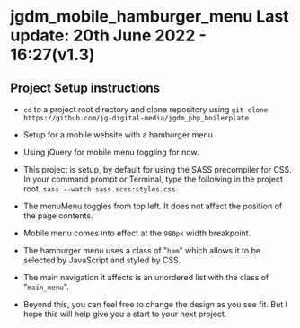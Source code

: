 # jgdm_mobile_hamburger_menu  **Last update:** 20th June 2022 - 16:27(v1.3)



## Project Setup instructions

+ ```cd``` to a project root directory and clone repository using ```git clone https://github.com/jg-digital-media/jgdm_php_boilerplate```

+ Setup for a mobile website with a hamburger menu

+ Using jQuery for mobile menu toggling for now.

+ This project is setup, by default for using the SASS precompiler for CSS. In your command prompt or Terminal, type the following in the project root.  ```sass --watch sass.scss:styles.css```

+ The menuMenu toggles from top left. It does not affect the position of the page contents.

+ Mobile menu comes into effect at the ```980px``` width breakpoint.

+ The hamburger menu uses a class of "```ham```" which allows it to be selected by JavaScript and styled by CSS.

+ The main navigation it affects is an unordered list with the class of "```main_menu```". 

+ Beyond this, you can feel free to change the design as you see fit. But I hope this will help give you a start to your next project. 
